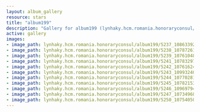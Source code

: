 ```yaml
---
layout: album_gallery
resource: stars
title: "album199"
description: "Gallery for album199 (lynhaky.hcm.romania.honoraryconsul/album199)"
active: gallery
images:
- image_path: lynhaky.hcm.romania.honoraryconsul/album199/5237_108633925_3307056599329186_2807817956927926956_n.jpg
- image_path: lynhaky.hcm.romania.honoraryconsul/album199/5238_107872619_3307056529329193_4608449858039238053_n.jpg
- image_path: lynhaky.hcm.romania.honoraryconsul/album199/5239_107610488_3307056502662529_4005711722209647883_n.jpg
- image_path: lynhaky.hcm.romania.honoraryconsul/album199/5241_107832975_3307056432662536_2324241317868535975_n.jpg
- image_path: lynhaky.hcm.romania.honoraryconsul/album199/5242_107616247_3307056365995876_3402483221024700617_n.jpg
- image_path: lynhaky.hcm.romania.honoraryconsul/album199/5243_109932404_3307056339329212_520362680208729169_n.jpg
- image_path: lynhaky.hcm.romania.honoraryconsul/album199/5244_107702814_3307056275995885_41153290942178734_n.jpg
- image_path: lynhaky.hcm.romania.honoraryconsul/album199/5245_107821530_3307056269329219_3723783288874753617_n.jpg
- image_path: lynhaky.hcm.romania.honoraryconsul/album199/5246_109697947_3307056212662558_9010085208672401510_n.jpg
- image_path: lynhaky.hcm.romania.honoraryconsul/album199/5247_107349681_3307056122662567_238419424677808236_n.jpg
- image_path: lynhaky.hcm.romania.honoraryconsul/album199/5250_107540500_3301545806546932_8528632674344860299_n.jpg
---
```

